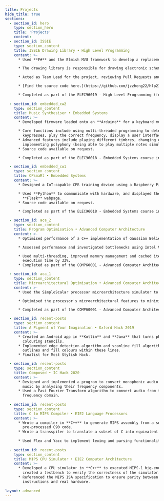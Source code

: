 ```yaml
---
title: Projects
hide_title: true
sections:
  - section_id: hero
    type: section_hero
    title: 'Projects'
    content:
  - section_id: ISSIE
    type: section_content
    title: ISSIE Drawing Library • High Level Programming
    content: >-
      * Used **F#** and the Elmish MVU framework to develop a replacement for the Draw2D JavaScript library to be used in ISSIE.

      * The drawing library is responsible for drawing electronic schematics in ISSIE.

      * Acted as Team Lead for the project, reviewing Pull Requests and ensuring we met deadlines and deliverables.

      * [Find the source code here.](https://github.com/jzzheng22/hlp21-project-group-3)

      * Completed as part of the ELEC96019 - High Level Programming (functional programming) course in 2021.
  
  - section_id: embedded_cw2
    type: section_content
    title: Music Synthesiser • Embedded Systems
    content: >-
      * Developed firmware loaded onto an **Arduino** for a keyboard music synthesiser.

      * Core functions include using multi-threaded programming to detect simultaneous    
        keypresses, play the correct frequency, display a user interface, and communicate as an IoT device.
      * Advanced features include playing different timbres, changing octaves, and  
        implementing polyphony (being able to play multiple notes simultaneously).
      * Source code available on request.

      * Completed as part of the ELEC96018 - Embedded Systems course in 2021.

  - section_id: embedded_cw1
    type: section_content
    title: CPsmaRt • Embedded Systems
    content: >-
      * Designed a IoT-capable CPR training device using a Raspberry Pi, load cell, magnetometer, and accelerometer.

      * Used **Python** to communicate with hardware, and displayed the data using a 
        **Flask** webpage.
      * Source code available on request.

      * Completed as part of the ELEC96018 - Embedded Systems course in 2021.

  - section_id: aca_2
    type: section_content
    title: Program Optimisation • Advanced Computer Architecture
    content: >-
      * Optimised performance of a C++ implementation of Gaussian Belief Propagation.

      * Assessed performance and investigated bottlenecks using Intel VTune Profiler.

      * Used multi-threading, improved memory management and cached iterators to improve
        execution time by 33%.
      * Completed as part of the COMP60001 - Advanced Computer Architecture course in 2020.

  - section_id: aca_1
    type: section_content
    title: Microarchitectural Optimisation • Advanced Computer Architecture
    content: >-
      * Used the SimpleScalar processor microarchitecture simulator to investigate the effects of microarchitecture changes on the energy consumption of a processor running the Smith-Waterman algorithm.

      * Optimised the processor's microarchitectural features to minimise energy consumption, achieving a reduction of 45%.

      * Completed as part of the COMP60001 - Advanced Computer Architecture course in 2020.

  - section_id: recent-posts
    type: section_content
    title: A Pigment of Your Imagination • Oxford Hack 2019
    content: >-
      * Created an Android app in **Kotlin** and **Java** that turns photos into blank 
        colouring stencils.
      * Implemented edge detection algorithm and scanline fill algorithms to find shape 
        outlines and fill colours within these lines.
      * Finalist for Most Stylish Hack.

  - section_id: recent-posts
    type: section_content
    title: Composed • IC Hack 2020
    content: >-
      * Designed and implemented a program to convert monophonic audio files into sheet 
        music by analysing their frequency components.
      * Used a Fast Fourier Transform algorithm to convert audio from time domain to 
        frequency domain.
    
  - section_id: recent-posts
    type: section_content
    title: C to MIPS Compiler • EIE2 Language Processors
    content: >-
      * Wrote a compiler in **C++** to generate MIPS assembly from a subset of 
        pre-processed C90 code.
      * Wrote a transspiler to translate a subset of C into equivalent Python.
      
      * Used Flex and Yacc to implement lexing and parsing functionality.
    
  - section_id: recent-posts
    type: section_content
    title: MIPS CPU Simulator • EIE2 Computer Architecture
    content: >-
      * Developed a CPU simulator in **C++** to executed MIPS-1 big-endian binaries, and 
        created a testbench to verify the correctness of the simulator.
      * Referenced the MIPS ISA specification to ensure parity between emulated   
        instructions and real hardware.
    
layout: advanced
---
```

